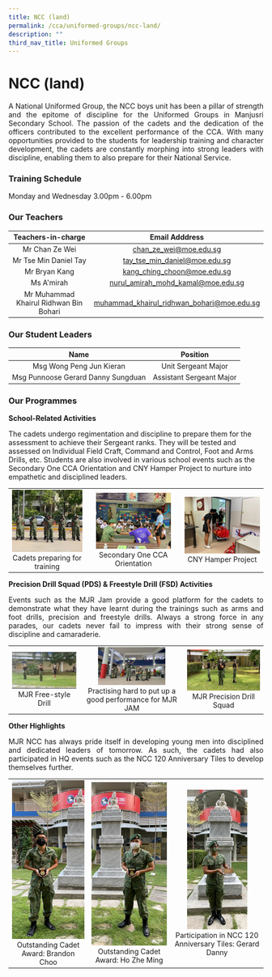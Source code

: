 ```yaml
---
title: NCC (land)
permalink: /cca/uniformed-groups/ncc-land/
description: ""
third_nav_title: Uniformed Groups
---
```

# NCC (land)

<p style="text-align: justify;">A National Uniformed Group, the NCC boys unit has been a pillar of strength and the epitome of discipline for the Uniformed Groups in Manjusri Secondary School. The passion of the cadets and the dedication of the officers contributed to the excellent performance of the CCA. With many opportunities provided to the students for leadership training and character development, the cadets are constantly morphing into strong leaders with discipline, enabling them to also prepare for their National Service.</p>

### Training Schedule

Monday and Wednesday 3.00pm - 6.00pm

### Our Teachers

| Teachers-in-charge                      | Email Adddress                              |
|:---------:|:-----------------:|
|              Mr Chan Ze Wei             |            chan_ze_wei@moe.edu.sg           |
|           Mr Tse Min Daniel Tay         |        tay_tse_min_daniel@moe.edu.sg        |
|              Mr Bryan Kang              |          kang_ching_choon@moe.edu.sg        |
|                Ms A'mirah               |     nurul_amirah_mohd_kamal@moe.edu.sg      |
|  Mr Muhammad Khairul Ridhwan Bin Bohari | muhammad_khairul_ridhwan_bohari@moe.edu.sg  |


### Our Student Leaders


| Name                               | Position                 |
|:---------:|:-----------------:|
|      Msg Wong Peng Jun Kieran      |    Unit Sergeant Major   |
| Msg Punnoose Gerard Danny Sungduan | Assistant Sergeant Major |


### Our Programmes

**School-Related Activities**  

The cadets undergo regimentation and discipline to prepare them for the assessment to achieve their Sergeant ranks. They will be tested and assessed on Individual Field Craft, Command and Control, Foot and Arms Drills, etc. Students are also involved in various school events such as the Secondary One CCA Orientation and CNY Hamper Project to nurture into empathetic and disciplined leaders.


|   |   |   |
|:---:|:---:|:---:|
|  ![](/images/Cca/NCC%20(land)/Training.jpeg) Cadets preparing for training  |    <img src="/images/Cca/NCC%20(land)/Sec%20One%20Orientation.jpeg" style="width:85%"> Secondary One CCA Orientation  |   ![](/images/Cca/NCC%20(land)/CNY%20hamper.jpeg) CNY Hamper Project |

**Precision Drill Squad (PDS) & Freestyle Drill (FSD) Activities**  

<p style="text-align: justify;">Events such as the MJR Jam provide a good platform for the cadets to demonstrate what they have learnt during the trainings such as arms and foot drills, precision and freestyle drills. Always a strong force in any parades, our cadets never fail to impress with their strong sense of discipline and camaraderie.</p>

|   |   |   |
|:---:|:---:|:---:|
|   ![](/images/Cca/NCC%20(land)/FSD.jpeg) MJR Free-style Drill |  <img src="/images/Cca/NCC%20(land)/MJR%20Jam.jpeg" style="width:70%"> Practising hard to put up a good performance for MJR JAM |  ![](/images/Cca/NCC%20(land)/PDS.jpeg)  MJR Precision Drill Squad  |


**Other Highlights**

<p style="text-align: justify;">MJR NCC has always pride itself in developing young men into disciplined and dedicated leaders of tomorrow. As such, the cadets had also participated in HQ events such as the NCC 120 Anniversary Tiles to develop themselves further.</p>


|   |   |   |
|:---:|:---:|:---:|
| ![](/images/Cca/NCC%20(land)/Brandon%20Choo.png) Outstanding Cadet Award: Brandon Choo |  ![](/images/Cca/NCC%20(land)/Ho%20Zhe%20Ming.png) Outstanding Cadet Award: Ho Zhe Ming | <img src="/images/Cca/NCC%20(land)/Gerard%20Danny.jpeg" style="width:70%"> Participation in NCC 120 Anniversary Tiles: Gerard Danny |